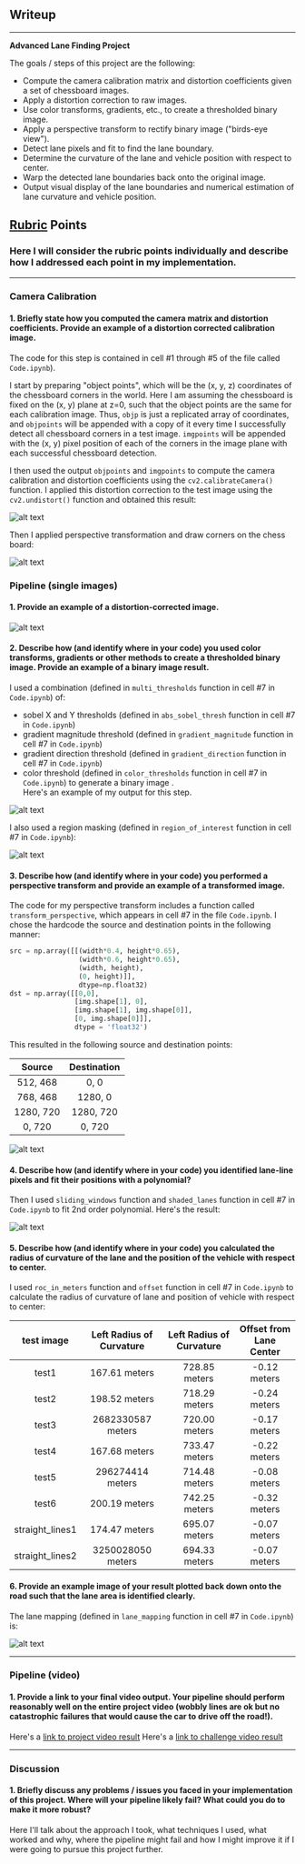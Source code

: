 ## Writeup


---

**Advanced Lane Finding Project**

The goals / steps of this project are the following:

* Compute the camera calibration matrix and distortion coefficients given a set of chessboard images.
* Apply a distortion correction to raw images.
* Use color transforms, gradients, etc., to create a thresholded binary image.
* Apply a perspective transform to rectify binary image ("birds-eye view").
* Detect lane pixels and fit to find the lane boundary.
* Determine the curvature of the lane and vehicle position with respect to center.
* Warp the detected lane boundaries back onto the original image.
* Output visual display of the lane boundaries and numerical estimation of lane curvature and vehicle position.

[//]: # (Image References)

[image1]: ./output_images/Undistorted%20Image.png "Undistorted Image"
[image2]: ./output_images/Undistorted%20and%20Warped%20Image.png "Undistorted and Warped"
[image3]: ./output_images/calibration_plot.png "calibration_plot"
[image4]: ./output_images/Undistorted.png "Undistorted"
[image5]: ./output_images/Sobel%20X.png "Sobel X"
[image6]: ./output_images/Sobel%20Y.png "Sobel Y"
[image7]: ./output_images/Gradient%20Magnitude.png "Gradient Magnitude"
[image8]: ./output_images/Gradient%20Direction.png "Gradient Direction"
[image9]: ./output_images/Color%20Thresholds.png "Color Thresholds"
[image10]: ./output_images/Multi%20Thresholds.png "Multi Thresholds"
[image11]: ./output_images/Region%20Masking.png "Region Masking"
[image12]: ./output_images/Perspective%20Transform.png "Perspective Transform"
[image13]: ./output_images/Sliding%20Windows.png "Sliding Windows"
[image14]: ./output_images/Shaded%20Lanes.png "Shaded Lanes"
[image15]: ./output_images/Lane%20Mapping.png "Lane Mapping"
[video1]: ./project_video.mp4 "Video"
[video2]: ./project_video_output.mp4 "Video Output"
[video3]: ./challenge_video.mp4 "Challenge Video"
[video4]: ./challenge_video_output.mp4 "Challenge Video Output"


## [Rubric](https://review.udacity.com/#!/rubrics/571/view) Points

### Here I will consider the rubric points individually and describe how I addressed each point in my implementation.  

---


### Camera Calibration

#### 1. Briefly state how you computed the camera matrix and distortion coefficients. Provide an example of a distortion corrected calibration image.

The code for this step is contained in cell #1 through #5 of the file called `Code.ipynb`).  

I start by preparing "object points", which will be the (x, y, z) coordinates of the chessboard corners in the world. Here I am assuming the chessboard is fixed on the (x, y) plane at z=0, such that the object points are the same for each calibration image.  Thus, `objp` is just a replicated array of coordinates, and `objpoints` will be appended with a copy of it every time I successfully detect all chessboard corners in a test image.  `imgpoints` will be appended with the (x, y) pixel position of each of the corners in the image plane with each successful chessboard detection.  

I then used the output `objpoints` and `imgpoints` to compute the camera calibration and distortion coefficients using the `cv2.calibrateCamera()` function.  I applied this distortion correction to the test image using the `cv2.undistort()` function and obtained this result: 

![alt text][image1]

Then I applied perspective transformation and draw corners on the chess board:

![alt text][image2]


### Pipeline (single images)

#### 1. Provide an example of a distortion-corrected image.

![alt text][image4]

#### 2. Describe how (and identify where in your code) you used color transforms, gradients or other methods to create a thresholded binary image.  Provide an example of a binary image result.

I used a combination (defined in `multi_thresholds` function in cell #7 in `Code.ipynb`) of:
 - sobel X and Y thresholds (defined in `abs_sobel_thresh` function in cell #7 in `Code.ipynb`)
 - gradient magnitude threshold (defined in `gradient_magnitude` function in cell #7 in `Code.ipynb`)
 - gradient direction threshold (defined in `gradient_direction` function in cell #7 in `Code.ipynb`)
 - color threshold (defined in `color_thresholds` function in cell #7 in `Code.ipynb`) 
to generate a binary image .  
Here's an example of my output for this step.  

![alt text][image10]

I also used a region masking (defined in `region_of_interest` function in cell #7 in `Code.ipynb`):

![alt text][image11]


#### 3. Describe how (and identify where in your code) you performed a perspective transform and provide an example of a transformed image.

The code for my perspective transform includes a function called `transform_perspective`, which appears in cell #7 in the file `Code.ipynb`.  I chose the hardcode the source and destination points in the following manner:

```python
src = np.array([[(width*0.4, height*0.65),
                 (width*0.6, height*0.65),
                 (width, height),
                 (0, height)]], 
                 dtype=np.float32)
dst = np.array([[0,0], 
                [img.shape[1], 0], 
                [img.shape[1], img.shape[0]],
                [0, img.shape[0]]],
                dtype = 'float32')
```

This resulted in the following source and destination points:

| Source        | Destination   | 
|:-------------:|:-------------:| 
| 512, 468      | 0, 0        | 
| 768, 468      | 1280, 0      |
| 1280, 720     | 1280, 720      |
| 0, 720      | 0, 720        |

![alt text][image12]


#### 4. Describe how (and identify where in your code) you identified lane-line pixels and fit their positions with a polynomial?

Then I used `sliding_windows` function and `shaded_lanes` function in cell #7 in `Code.ipynb` to fit 2nd order polynomial. Here's the result:

![alt text][image14]


#### 5. Describe how (and identify where in your code) you calculated the radius of curvature of the lane and the position of the vehicle with respect to center.

I used `roc_in_meters` function and `offset` function in cell #7 in `Code.ipynb` to calculate the radius of curvature of lane and position of vehicle with respect to center:

| test image        | Left Radius of Curvature   | Left Radius of Curvature | Offset from Lane Center   |
|:-------------:|:-------------:|:-------------:| :-------------:|  
| test1         | 167.61 meters                  | 728.85 meters            | -0.12 meters       |
| test2         | 198.52 meters                  | 718.29 meters            | -0.24 meters       |
| test3         | 2682330587 meters              | 720.00 meters            | -0.17 meters       |
| test4         | 167.68 meters                  | 733.47 meters            | -0.22 meters       |
| test5         | 296274414 meters               | 714.48 meters            | -0.08 meters       |
| test6         | 200.19 meters                  | 742.25 meters            | -0.32 meters       |
| straight_lines1      | 174.47 meters           | 695.07 meters            | -0.07 meters       |
| straight_lines2      | 3250028050 meters       | 694.33 meters            | -0.07 meters       |


#### 6. Provide an example image of your result plotted back down onto the road such that the lane area is identified clearly.

The lane mapping (defined in `lane_mapping` function in cell #7 in `Code.ipynb`) is:

![alt text][image15]

---

### Pipeline (video)

#### 1. Provide a link to your final video output.  Your pipeline should perform reasonably well on the entire project video (wobbly lines are ok but no catastrophic failures that would cause the car to drive off the road!).

Here's a [link to project video result](./project_video_output.mp4)
Here's a [link to challenge video result](./challenge_video_output.mp4)

---

### Discussion

#### 1. Briefly discuss any problems / issues you faced in your implementation of this project.  Where will your pipeline likely fail?  What could you do to make it more robust?

Here I'll talk about the approach I took, what techniques I used, what worked and why, where the pipeline might fail and how I might improve it if I were going to pursue this project further.  
